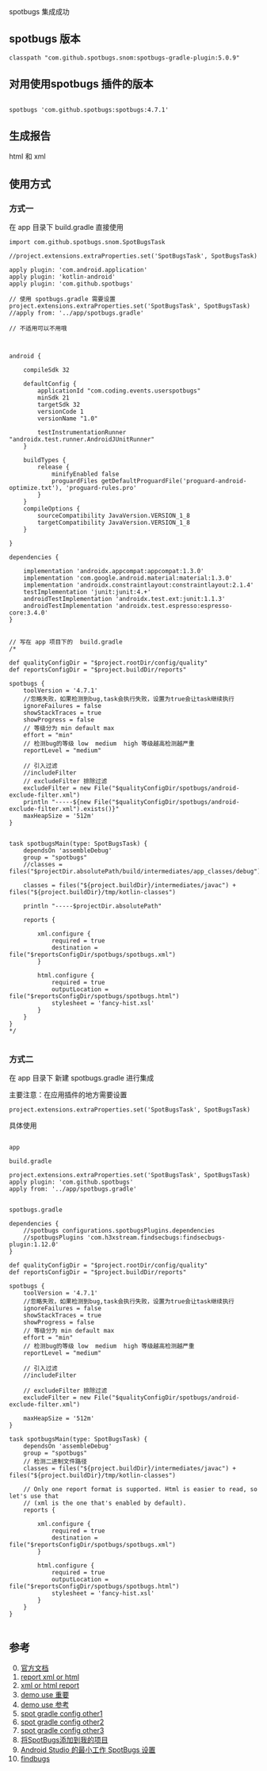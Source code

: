 spotbugs 集成成功

## spotbugs 版本

```
classpath "com.github.spotbugs.snom:spotbugs-gradle-plugin:5.0.9"

```

## 对用使用spotbugs 插件的版本

```

spotbugs 'com.github.spotbugs:spotbugs:4.7.1'

```

## 生成报告

html 和 xml

## 使用方式

### 方式一

在 app 目录下 build.gradle 直接使用


```
import com.github.spotbugs.snom.SpotBugsTask

//project.extensions.extraProperties.set('SpotBugsTask', SpotBugsTask)

apply plugin: 'com.android.application'
apply plugin: 'kotlin-android'
apply plugin: 'com.github.spotbugs'

// 使用 spotbugs.gradle 需要设置 project.extensions.extraProperties.set('SpotBugsTask', SpotBugsTask)
//apply from: '../app/spotbugs.gradle'

// 不适用可以不用哦



android {

    compileSdk 32

    defaultConfig {
        applicationId "com.coding.events.userspotbugs"
        minSdk 21
        targetSdk 32
        versionCode 1
        versionName "1.0"

        testInstrumentationRunner "androidx.test.runner.AndroidJUnitRunner"
    }

    buildTypes {
        release {
            minifyEnabled false
            proguardFiles getDefaultProguardFile('proguard-android-optimize.txt'), 'proguard-rules.pro'
        }
    }
    compileOptions {
        sourceCompatibility JavaVersion.VERSION_1_8
        targetCompatibility JavaVersion.VERSION_1_8
    }

}

dependencies {

    implementation 'androidx.appcompat:appcompat:1.3.0'
    implementation 'com.google.android.material:material:1.3.0'
    implementation 'androidx.constraintlayout:constraintlayout:2.1.4'
    testImplementation 'junit:junit:4.+'
    androidTestImplementation 'androidx.test.ext:junit:1.1.3'
    androidTestImplementation 'androidx.test.espresso:espresso-core:3.4.0'
}


// 写在 app 项目下的  build.gradle
/*

def qualityConfigDir = "$project.rootDir/config/quality"
def reportsConfigDir = "$project.buildDir/reports"

spotbugs {
    toolVersion = '4.7.1'
    //忽略失败，如果检测到bug,task会执行失败，设置为true会让task继续执行
    ignoreFailures = false
    showStackTraces = true
    showProgress = false
    // 等级分为 min default max
    effort = "min"
    // 检测bug的等级 low  medium  high 等级越高检测越严重
    reportLevel = "medium"

    // 引入过滤
    //includeFilter
    // excludeFilter 排除过滤
    excludeFilter = new File("$qualityConfigDir/spotbugs/android-exclude-filter.xml")
    println "-----${new File("$qualityConfigDir/spotbugs/android-exclude-filter.xml").exists()}"
    maxHeapSize = '512m'
}


task spotbugsMain(type: SpotBugsTask) {
    dependsOn 'assembleDebug'
    group = "spotbugs"
    //classes = files("$projectDir.absolutePath/build/intermediates/app_classes/debug")

    classes = files("${project.buildDir}/intermediates/javac") + files("${project.buildDir}/tmp/kotlin-classes")

    println "-----$projectDir.absolutePath"

    reports {

        xml.configure {
            required = true
            destination = file("$reportsConfigDir/spotbugs/spotbugs.xml")
        }

        html.configure {
            required = true
            outputLocation = file("$reportsConfigDir/spotbugs/spotbugs.html")
            stylesheet = 'fancy-hist.xsl'
        }
    }
}
*/


```

### 方式二

在 app 目录下 新建 spotbugs.gradle 进行集成

主要注意：在应用插件的地方需要设置

```
project.extensions.extraProperties.set('SpotBugsTask', SpotBugsTask)
```

具体使用

```

app

build.gradle

project.extensions.extraProperties.set('SpotBugsTask', SpotBugsTask)
apply plugin: 'com.github.spotbugs'
apply from: '../app/spotbugs.gradle'


spotbugs.gradle

dependencies {
    //spotbugs configurations.spotbugsPlugins.dependencies
    //spotbugsPlugins 'com.h3xstream.findsecbugs:findsecbugs-plugin:1.12.0'
}

def qualityConfigDir = "$project.rootDir/config/quality"
def reportsConfigDir = "$project.buildDir/reports"

spotbugs {
    toolVersion = '4.7.1'
    //忽略失败，如果检测到bug,task会执行失败，设置为true会让task继续执行
    ignoreFailures = false
    showStackTraces = true
    showProgress = false
    // 等级分为 min default max
    effort = "min"
    // 检测bug的等级 low  medium  high 等级越高检测越严重
    reportLevel = "medium"

    // 引入过滤
    //includeFilter

    // excludeFilter 排除过滤
    excludeFilter = new File("$qualityConfigDir/spotbugs/android-exclude-filter.xml")

    maxHeapSize = '512m'
}

task spotbugsMain(type: SpotBugsTask) {
    dependsOn 'assembleDebug'
    group = "spotbugs"
    // 检测二进制文件路径
    classes = files("${project.buildDir}/intermediates/javac") + files("${project.buildDir}/tmp/kotlin-classes")

    // Only one report format is supported. Html is easier to read, so let's use that
    // (xml is the one that's enabled by default).
    reports {

        xml.configure {
            required = true
            destination = file("$reportsConfigDir/spotbugs/spotbugs.xml")
        }

        html.configure {
            required = true
            outputLocation = file("$reportsConfigDir/spotbugs/spotbugs.html")
            stylesheet = 'fancy-hist.xsl'
        }
    }
}


```


## 参考

0. [官方文档](https://spotbugs.readthedocs.io/en/latest/gradle.html)
1. [report xml or html](https://github.com/spotbugs/spotbugs-gradle-plugin/issues/95)
2. [xml or html report](https://github.com/spotbugs/spotbugs-gradle-plugin/issues/235)
3. [demo use 重要](https://github.com/spotbugs/spotbugs-gradle-plugin/issues/90)
4. [demo use 参考](https://github.com/spotbugs/spotbugs-gradle-plugin/issues/426)
5. [spot gradle config other1](https://github.com/AEFeinstein/mtg-familiar/blob/master/mobile/build.gradle)
6. [spot gradle config other2](https://gitlab.com/fred.grott/droikotlinkit)
7. [spot gradle config other3](https://gist.github.com/mik9/fdde79052fef7f03c4325734701a39d7)
8. [将SpotBugs添加到我的项目](https://www.it1352.com/2267113.html)
9. [Android Studio 的最小工作 SpotBugs 设置](https://www.it1352.com/2593270.html)
10. [findbugs](https://github.com/vincentbrison/vb-android-app-quality/blob/master/config/quality.gradle)

